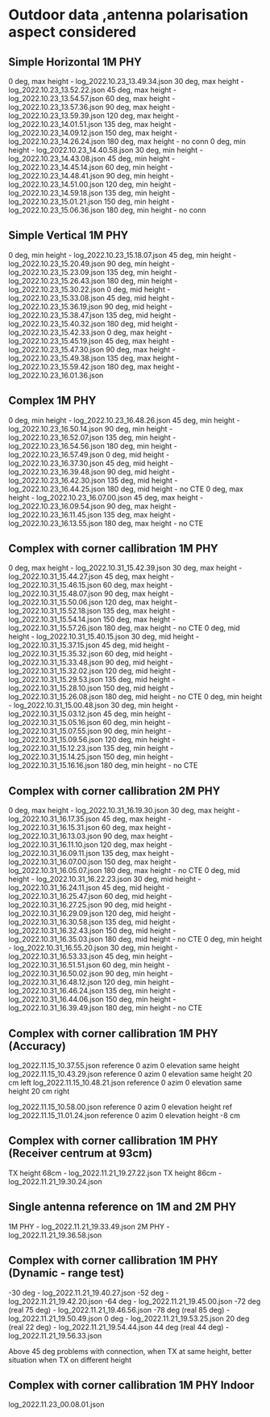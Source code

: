 # Outdoor data ,antenna polarisation aspect considered

## Simple Horizontal 1M PHY

0 deg, max height - log_2022.10.23_13.49.34.json
30 deg, max height - log_2022.10.23_13.52.22.json
45 deg, max height - log_2022.10.23_13.54.57.json
60 deg, max height - log_2022.10.23_13.57.36.json
90 deg, max height - log_2022.10.23_13.59.39.json
120 deg, max height - log_2022.10.23_14.01.51.json
135 deg, max height - log_2022.10.23_14.09.12.json
150 deg, max height - log_2022.10.23_14.26.24.json
180 deg, max height - no conn
0 deg, min height - log_2022.10.23_14.40.58.json
30 deg, min height - log_2022.10.23_14.43.08.json
45 deg, min height - log_2022.10.23_14.45.14.json
60 deg, min height - log_2022.10.23_14.48.41.json
90 deg, min height - log_2022.10.23_14.51.00.json
120 deg, min height - log_2022.10.23_14.59.18.json
135 deg, min height - log_2022.10.23_15.01.21.json
150 deg, min height - log_2022.10.23_15.06.36.json
180 deg, min height - no conn

## Simple Vertical 1M PHY

0 deg, min height - log_2022.10.23_15.18.07.json
45 deg, min height - log_2022.10.23_15.20.49.json
90 deg, min height - log_2022.10.23_15.23.09.json
135 deg, min height - log_2022.10.23_15.26.43.json
180 deg, min height - log_2022.10.23_15.30.22.json
0 deg, mid height - log_2022.10.23_15.33.08.json
45 deg, mid height - log_2022.10.23_15.36.19.json
90 deg, mid height - log_2022.10.23_15.38.47.json
135 deg, mid height - log_2022.10.23_15.40.32.json
180 deg, mid height - log_2022.10.23_15.42.33.json
0 deg, max height - log_2022.10.23_15.45.19.json
45 deg, max height - log_2022.10.23_15.47.30.json
90 deg, max height - log_2022.10.23_15.49.38.json
135 deg, max height - log_2022.10.23_15.59.42.json
180 deg, max height - log_2022.10.23_16.01.36.json

## Complex 1M PHY

0 deg, min height - log_2022.10.23_16.48.26.json
45 deg, min height - log_2022.10.23_16.50.14.json
90 deg, min height - log_2022.10.23_16.52.07.json
135 deg, min height - log_2022.10.23_16.54.56.json
180 deg, min height - log_2022.10.23_16.57.49.json
0 deg, mid height - log_2022.10.23_16.37.30.json
45 deg, mid height - log_2022.10.23_16.39.48.json
90 deg, mid height - log_2022.10.23_16.42.30.json
135 deg, mid height - log_2022.10.23_16.44.25.json
180 deg, mid height - no CTE
0 deg, max height - log_2022.10.23_16.07.00.json
45 deg, max height - log_2022.10.23_16.09.54.json
90 deg, max height - log_2022.10.23_16.11.45.json
135 deg, max height - log_2022.10.23_16.13.55.json
180 deg, max height - no CTE

## Complex with corner callibration 1M PHY

0 deg, max height - log_2022.10.31_15.42.39.json
30 deg, max height - log_2022.10.31_15.44.27.json
45 deg, max height - log_2022.10.31_15.46.15.json
60 deg, max height - log_2022.10.31_15.48.07.json
90 deg, max height - log_2022.10.31_15.50.06.json
120 deg, max height - log_2022.10.31_15.52.18.json
135 deg, max height - log_2022.10.31_15.54.14.json
150 deg, max height - log_2022.10.31_15.57.26.json
180 deg, max height - no CTE
0 deg, mid height - log_2022.10.31_15.40.15.json
30 deg, mid height - log_2022.10.31_15.37.15.json
45 deg, mid height - log_2022.10.31_15.35.32.json
60 deg, mid height - log_2022.10.31_15.33.48.json
90 deg, mid height - log_2022.10.31_15.32.02.json
120 deg, mid height - log_2022.10.31_15.29.53.json
135 deg, mid height - log_2022.10.31_15.28.10.json
150 deg, mid height - log_2022.10.31_15.26.08.json
180 deg, mid height - no CTE
0 deg, min height - log_2022.10.31_15.00.48.json
30 deg, min height - log_2022.10.31_15.03.12.json
45 deg, min height - log_2022.10.31_15.05.16.json
60 deg, min height - log_2022.10.31_15.07.55.json
90 deg, min height - log_2022.10.31_15.09.56.json
120 deg, min height - log_2022.10.31_15.12.23.json
135 deg, min height - log_2022.10.31_15.14.25.json
150 deg, min height - log_2022.10.31_15.16.16.json
180 deg, min height - no CTE

## Complex with corner callibration 2M PHY

0 deg, max height - log_2022.10.31_16.19.30.json
30 deg, max height - log_2022.10.31_16.17.35.json
45 deg, max height - log_2022.10.31_16.15.31.json
60 deg, max height - log_2022.10.31_16.13.03.json
90 deg, max height - log_2022.10.31_16.11.10.json
120 deg, max height - log_2022.10.31_16.09.11.json
135 deg, max height - log_2022.10.31_16.07.00.json
150 deg, max height - log_2022.10.31_16.05.07.json
180 deg, max height - no CTE
0 deg, mid height - log_2022.10.31_16.22.23.json
30 deg, mid height - log_2022.10.31_16.24.11.json
45 deg, mid height - log_2022.10.31_16.25.47.json
60 deg, mid height - log_2022.10.31_16.27.25.json
90 deg, mid height - log_2022.10.31_16.29.09.json
120 deg, mid height - log_2022.10.31_16.30.58.json
135 deg, mid height - log_2022.10.31_16.32.43.json
150 deg, mid height - log_2022.10.31_16.35.03.json
180 deg, mid height - no CTE
0 deg, min height - log_2022.10.31_16.55.20.json
30 deg, min height - log_2022.10.31_16.53.33.json
45 deg, min height - log_2022.10.31_16.51.51.json
60 deg, min height - log_2022.10.31_16.50.02.json
90 deg, min height - log_2022.10.31_16.48.12.json
120 deg, min height - log_2022.10.31_16.46.24.json
135 deg, min height - log_2022.10.31_16.44.06.json
150 deg, min height - log_2022.10.31_16.39.49.json
180 deg, min height - no CTE

## Complex with corner callibration 1M PHY (Accuracy)

log_2022.11.15_10.37.55.json reference 0 azim 0 elevation same height
log_2022.11.15_10.43.29.json reference 0 azim 0 elevation same height 20 cm left
log_2022.11.15_10.48.21.json reference 0 azim 0 elevation same height 20 cm right

log_2022.11.15_10.58.00.json reference 0 azim 0 elevation height ref
log_2022.11.15_11.01.24.json reference 0 azim 0 elevation height -8 cm

## Complex with corner callibration 1M PHY (Receiver centrum at 93cm)

TX height 68cm - log_2022.11.21_19.27.22.json
TX height 86cm - log_2022.11.21_19.30.24.json

## Single antenna reference on 1M and 2M PHY

1M PHY - log_2022.11.21_19.33.49.json 
2M PHY - log_2022.11.21_19.36.58.json

## Complex with corner callibration 1M PHY (Dynamic - range test)

-30 deg - log_2022.11.21_19.40.27.json
-52 deg - log_2022.11.21_19.42.20.json
-64 deg - log_2022.11.21_19.45.00.json
-72 deg (real 75 deg) - log_2022.11.21_19.46.56.json
-78 deg (real 85 deg) - log_2022.11.21_19.50.49.json
0 deg - log_2022.11.21_19.53.25.json
20 deg (real 22 deg) - log_2022.11.21_19.54.44.json
44 deg (real 44 deg) - log_2022.11.21_19.56.33.json

Above 45 deg problems with connection, when TX at same height, better situation when TX on different height


## Complex with corner callibration 1M PHY Indoor

log_2022.11.23_00.08.01.json